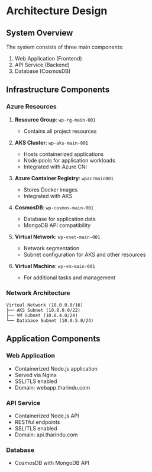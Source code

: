 # Architecture Design

## System Overview
The system consists of three main components:
1. Web Application (Frontend)
2. API Service (Backend)
3. Database (CosmosDB)

## Infrastructure Components

### Azure Resources
1. **Resource Group**: `wp-rg-main-001`
   - Contains all project resources

2. **AKS Cluster**: `wp-aks-main-001`
   - Hosts containerized applications
   - Node pools for application workloads
   - Integrated with Azure CNI

3. **Azure Container Registry**: `wpacrmain001`
   - Stores Docker images
   - Integrated with AKS

4. **CosmosDB**: `wp-cosmos-main-001`
   - Database for application data
   - MongoDB API compatibility

5. **Virtual Network**: `wp-vnet-main-001`
   - Network segmentation
   - Subnet configuration for AKS and other resources

6. **Virtual Machine**: `wp-vm-main-001`
   - For additional tasks and management

### Network Architecture
```
Virtual Network (10.0.0.0/16)
├── AKS Subnet (10.0.0.0/22)
├── VM Subnet (10.0.4.0/24)
└── Database Subnet (10.0.5.0/24)
```

## Application Components

### Web Application
- Containerized Node.js application
- Served via Nginx
- SSL/TLS enabled
- Domain: webapp.tharindu.com

### API Service
- Containerized Node.js API
- RESTful endpoints
- SSL/TLS enabled
- Domain: api.tharindu.com

### Database
- CosmosDB with MongoDB API